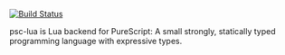 [![Build Status](https://travis-ci.org/osa1/psc-lua.svg?branch=master)](https://travis-ci.org/osa1/psc-lua)

psc-lua is Lua backend for PureScript: A small strongly, statically typed programming language with expressive types.
